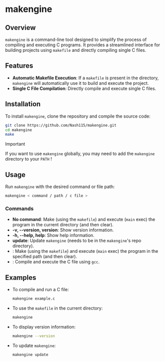# makengine

## Overview
`makengine` is a command-line tool designed to simplify the process of compiling and executing C programs. It provides a streamlined interface for building projects using `makefile` and directly compiling single C files.

## Features
- **Automatic Makefile Execution**: If a `makefile` is present in the directory, `makengine` will automatically use it to build and execute the project.
- **Single C File Compilation**: Directly compile and execute single C files.

## Installation
To install `makengine`, clone the repository and compile the source code:
```sh
git clone https://github.com/Nash115/makengine.git
cd makengine
make
```

> [!IMPORTANT]
> If you want to use `makengine` globally, you may need to add the `makengine` directory to your `PATH` !


## Usage
Run `makengine` with the desired command or file path:
```sh
makengine < command / path / c file >
```

### Commands
- **No command**: Make (using the `makefile`) and execute (`main` exec) the program in the current directory (and then clear).
- **-v, --version, version**: Show version information.
- **-h, --help, help**: Show help information.
- **update**: Update `makengine` (needs to be in the `makengine`'s repo directory).
- **<path>**: Make (using the `makefile`) and execute (`main` exec) the program in the specified path (and then clear).
- **<c file>**: Compile and execute the C file using `gcc`.

## Examples
- To compile and run a C file:
  ```sh
  makengine example.c
  ```
- To use the `makefile` in the current directory:
  ```sh
  makengine
  ```
- To display version information:
  ```sh
  makengine --version
  ```
- To update `makengine`:
  ```sh
  makengine update
  ```